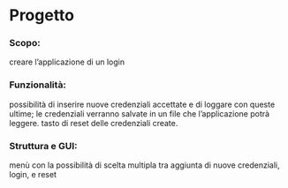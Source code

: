 # Progetto

 ### Scopo:
 creare l’applicazione di un login 
 
 ### Funzionalità: 
possibilità di inserire nuove credenziali accettate e di loggare con queste ultime;
le credenziali verranno salvate in un file che l’applicazione potrà leggere.
tasto di reset delle credenziali create.

### Struttura e GUI:
menù con la possibilità di scelta multipla tra aggiunta di nuove credenziali, login, e reset 


